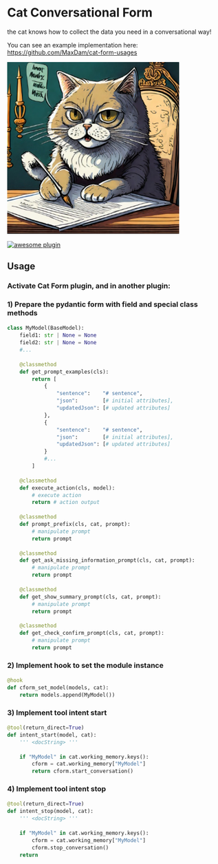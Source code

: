 
# Cat Conversational Form

the cat knows how to collect the data you need in a conversational way!

You can see an example implementation here:
https://github.com/MaxDam/cat-form-usages


<img src="./img/thumb.jpg" width=400>

[![awesome plugin](https://custom-icon-badges.demolab.com/static/v1?label=&message=awesome+plugin&color=383938&style=for-the-badge&logo=cheshire_cat_ai)](https://)  


## Usage


### Activate Cat Form plugin, and in another plugin:

### 1) Prepare the pydantic form with field and special class methods
```python 
class MyModel(BaseModel):
    field1: str | None = None
    field2: str | None = None
    #...
    
    @classmethod
    def get_prompt_examples(cls):
        return [ 
            {
                "sentence":    "# sentence",
                "json":        [# initial attributes],
                "updatedJson": [# updated attributes]
            },
            {
                "sentence":    "# sentence",
                "json":        [# initial attributes],
                "updatedJson": [# updated attributes]
            }
            #...
        ]
    
    @classmethod
    def execute_action(cls, model):
        # execute action
        return # action output
    
    @classmethod
    def prompt_prefix(cls, cat, prompt):
        # manipulate prompt
        return prompt
    
    @classmethod
    def get_ask_missing_information_prompt(cls, cat, prompt):
        # manipulate prompt
        return prompt
    
    @classmethod
    def get_show_summary_prompt(cls, cat, prompt):
        # manipulate prompt
        return prompt
    
    @classmethod
    def get_check_confirm_prompt(cls, cat, prompt):
        # manipulate prompt
        return prompt
```

### 2) Implement hook to set the module instance
```python 
@hook
def cform_set_model(models, cat):
    return models.append(MyModel())
```

### 3) Implement tool intent start
```python 
@tool(return_direct=True)
def intent_start(model, cat):
    ''' <docString> '''

    if "MyModel" in cat.working_memory.keys():
        cform = cat.working_memory["MyModel"]
        return cform.start_conversation()
```

### 4) Implement tool intent stop
```python 
@tool(return_direct=True)
def intent_stop(model, cat):
    ''' <docString> '''

    if "MyModel" in cat.working_memory.keys():
        cform = cat.working_memory["MyModel"]
        cform.stop_conversation()    
    return
```
